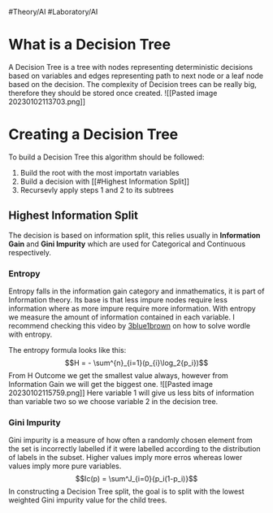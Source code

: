 #Theory/AI #Laboratory/AI 
# What is a Decision Tree
A Decision Tree is a tree with nodes representing deterministic decisions based on
variables and edges representing path to next node or a leaf node based on the
decision. The complexity of Decision trees can be really big, therefore they should be stored once created.
![[Pasted image 20230102113703.png]]

# Creating a Decision Tree
To build a Decision Tree this algorithm should be followed:
1. Build the root with the most importatn variables
2. Build a decision with [[#Highest Information Split]]
3. Recursevly apply steps 1 and 2 to its subtrees


## Highest Information Split
The decision is based on information split, this relies usually in **Information Gain** and **Gini Impurity** which are used for Categorical and Continuous respectively.
### Entropy
Entropy falls in the information gain category and inmathematics, it is part of Information theory. Its base is that less impure nodes require less information where as more impure require more information. With entropy we measure the amount of information contained in each variable. I recommend checking this video by [3blue1brown](https://youtu.be/v68zYyaEmEA) on how to solve wordle with entropy.

The entropy formula looks like this:
$$H  = - \sum^{n}_{i=1}(p_{i}\log_2{p_i})$$
From H Outcome we get the smallest value always, however from Information Gain we will get the biggest one.
![[Pasted image 20230102115759.png]]
Here variable 1 will give us less bits of information than variable two so we choose variable 2 in the decision tree.

### Gini Impurity
Gini impurity is a measure of how often a randomly chosen element from the set is
incorrectly labelled if it were labelled according to the distribution of labels in the
subset. Higher values imply more erros whereas lower values imply more pure variables.
$$Ic(p) = \sum^J_{i=0}{p_i(1-p_i)}$$
In constructing a Decision Tree split, the goal is to split with the lowest weighted Gini
impurity value for the child trees.

